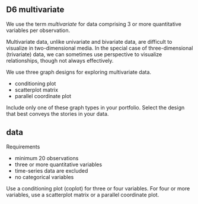 
## D6 multivariate

We use the term *multivariate* for data comprising 3 or more
quantitative variables per observation.

Multivariate data, unlike univariate and bivariate data, are difficult
to visualize in two-dimensional media. In the special case of
three-dimensional (trivariate) data, we can sometimes use perspective to
visualize relationships, though not always effectively.

We use three graph designs for exploring multivariate data.

  - conditioning plot
  - scatterplot matrix
  - parallel coordinate plot

Include only one of these graph types in your portfolio. Select the
design that best conveys the stories in your data.

## data

Requirements

  - minimum 20 observations
  - three or more quantitative variables  
  - time-series data are excluded
  - no categorical variables

Use a conditioning plot (coplot) for three or four variables. For four
or more variables, use a scatterplot matrix or a parallel coordinate
plot.

